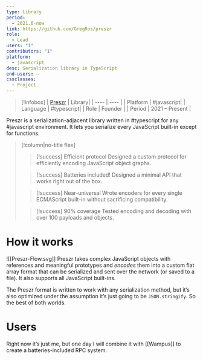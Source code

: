 ```yaml
---
type: Library
period:
  - 2021.6-now
link: https://github.com/GregRos/preszr
role:
  - Lead
users: "1"
contributors: "1"
platform:
  - javascript
desc: Serialization library in TypeScript
end-users: —
cssclasses:
  - Project
---
```

> [!infobox]
> | [Preszr](https://github.com/GregRos/preszr) | Library|
> | ---- | ---- |
> | Platform | #javascript|
> | Language | #typescript|
> | Role | Founder |
> | Period | 2021 – Present |

Preszr is a serialization-adjacent library written in #typescript for any #javascript environment. It lets you serialize every JavaScript built-in except for functions.
> [!column|no-title flex]
> > [!success] Efficient protocol
> > Designed a custom protocol for efficiently encoding JavaScript object graphs.
> 
> > [!success] Batteries included!
> > Designed a minimal API that works right out of the box.
>
>> [!success] Near-universal
>> Wrote encoders for every single ECMAScript built-in without sacrificing compatibility.
> 
>> [!success] 90% coverage
>> Tested encoding and decoding with over 100 payloads and objects.
# How it works
![[Preszr-Flow.svg]]
Preszr takes complex JavaScript objects with references and meaningful prototypes and *encodes* them into a custom flat array format that can be serialized and sent over the network (or saved to a file). It also supports all JavaScript built-ins.

The Preszr format is written to work with any serialization method, but it’s also optimized under the assumption it’s just going to be `JSON.stringify`. So the best of both worlds.
# Users
Right now it’s just me, but one day I will combine it with [[Wampus]] to create a batteries-included RPC system.

